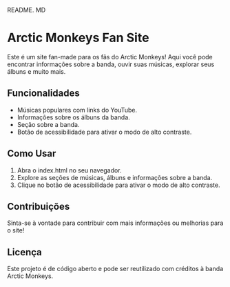 README. MD

# Arctic Monkeys Fan Site

Este é um site fan-made para os fãs do Arctic Monkeys! Aqui você pode encontrar informações sobre a banda, ouvir suas músicas, explorar seus álbuns e muito mais.

## Funcionalidades

- Músicas populares com links do YouTube.
- Informações sobre os álbuns da banda.
- Seção sobre a banda.
- Botão de acessibilidade para ativar o modo de alto contraste.

## Como Usar

1. Abra o index.html no seu navegador.
2. Explore as seções de músicas, álbuns e informações sobre a banda.
3. Clique no botão de acessibilidade para ativar o modo de alto contraste.

## Contribuições

Sinta-se à vontade para contribuir com mais informações ou melhorias para o site!

## Licença

Este projeto é de código aberto e pode ser reutilizado com créditos à banda Arctic Monkeys.